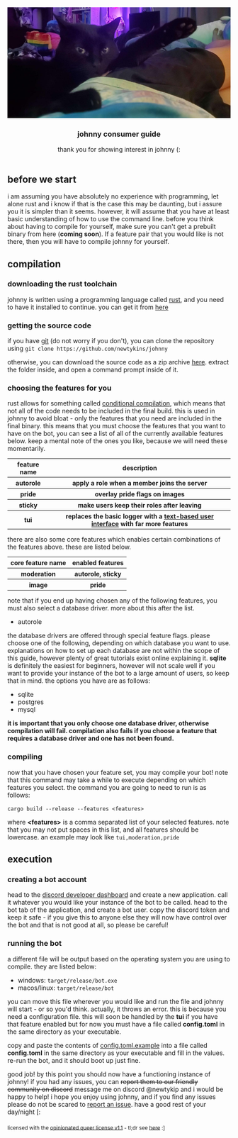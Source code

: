 <div align="center">
<img src="assets/consumer.jpg" height="250">
<h3>johnny consumer guide</h3>
thank you for showing interest in johnny (:<br/><br/>
</div>

## before we start

i am assuming you have absolutely no experience with programming, let alone rust and i know if that is the case this may be daunting, but i assure you it is simpler than it seems. however, it will assume that you have at least basic understanding of how to use the command line. before you think about having to compile for yourself, make sure you can't get a prebuilt binary from here (**coming soon**). If a feature pair that you would like is not there, then you will have to compile johnny for yourself.

## compilation

### downloading the rust toolchain

johnny is written using a programming language called [rust](https://www.rust-lang.org/), and you need to have it installed to continue. you can get it from [here](https://www.rust-lang.org/tools/install)

### getting the source code

if you have [git](https://git-scm.org/) (do not worry if you don't), you can clone the repository using `git clone https://github.com/newtykins/johnny`

otherwise, you can download the source code as a zip archive [here](https://github.com/newtykins/johnny/archive/refs/heads/main.zip). extract the folder inside, and open a command prompt inside of it.

### choosing the features for you

rust allows for something called [conditional compilation](https://en.wikipedia.org/wiki/Conditional_compilation), which means that not all of the code needs to be included in the final build. this is used in johnny to avoid bloat - only the features that you need are included in the final binary. this means that you must choose the features that you want to have on the bot, you can see a list of all of the currently available features below. keep a mental note of the ones you like, because we will need these momentarily.

<table>
	<thead>
		<tr>
			<th>feature name</th>
			<th>description</th>
		</tr>
	</thead>
	<tbody>
		<tr>
			<th>autorole</th>
			<th>apply a role when a member joins the server</th>
		</tr>
		<tr>
			<th>pride</th>
			<th>overlay pride flags on images</th>
		</tr>
		<tr>
			<th>sticky</th>
			<th>make users keep their roles after leaving</th>
		</tr>
		<tr>
			<th>tui</th>
			<th>replaces the basic logger with a <a href="https://en.wikipedia.org/wiki/Text-based_user_interface">text-based user interface</a> with far more features</th>
		</tr>
		<!--
		<tr>
			<th></th>
			<th></th>
		</tr>
		-->
	</tbody>
</table>

there are also some core features which enables certain combinations of the features above. these are listed below.

<table>
	<thead>
		<tr>
			<th>core feature name</th>
			<th>enabled features</th>
		</tr>
	</thead>
	<tbody>
		<tr>
			<th>moderation</th>
			<th>autorole, sticky</th>
		</tr>
		<tr>
			<th>image</th>
			<th>pride</th>
		</tr>
	</tbody>
</table>

note that if you end up having chosen any of the following features, you must also select a database driver. more about this after the list.

- autorole

the database drivers are offered through special feature flags. please choose one of the following, depending on which database you want to use. explanations on how to set up each database are not within the scope of this guide, however plenty of great tutorials exist online explaining it. **sqlite** is definitely the easiest for beginners, however will not scale well if you want to provide your instance of the bot to a large amount of users, so keep that in mind. the options you have are as follows:

- sqlite
- postgres
- mysql

**it is important that you only choose one database driver, otherwise compilation will fail. compilation also fails if you choose a feature that requires a database driver and one has not been found.**

### compiling

now that you have chosen your feature set, you may compile your bot! note that this command may take a while to execute depending on which features you select. the command you are going to need to run is as follows:

```
cargo build --release --features <features>
```

where **\<features\>** is a comma separated list of your selected features. note that you may not put spaces in this list, and all features should be lowercase. an example may look like `tui,moderation,pride`

## execution

### creating a bot account

head to the [discord developer dashboard](https://discord.com/developers) and create a new application. call it whatever you would like your instance of the bot to be called. head to the bot tab of the application, and create a bot user. copy the discord token and keep it safe - if you give this to anyone else they will now have control over the bot and that is not good at all, so please be careful!

### running the bot

a different file will be output based on the operating system you are using to compile. they are listed below:

- windows: `target/release/bot.exe`
- macos/linux: `target/release/bot`

you can move this file wherever you would like and run the file and johnny will start - or so you'd think. actually, it throws an error. this is because you need a configuration file. this will soon be handled by the **tui** if you have that feature enabled but for now you must have a file called **config.toml** in the same directory as your executable.

copy and paste the contents of [config.toml.example](config.toml.example) into a file called **config.toml** in the same directory as your executable and fill in the values. re-run the bot, and it should boot up just fine.

good job! by this point you should now have a functioning instance of johnny! if you had any issues, you can ~~report them to our friendly community on discord~~ message me on discord @newtykip and i would be happy to help! i hope you enjoy using johnny, and if you find any issues please do not be scared to [report an issue](https://github.com/newtykins/johnny/issues). have a good rest of your day/night [:

<sub>licensed with the <a href="license.md">opinionated queer license v1.1</a> - tl;dr see <a href="https://oql.avris.it/">here</a> :]</sub>
